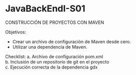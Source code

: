 # JavaBackEndI-S01
CONSTRUCCIÓN DE PROYECTOS CON MAVEN


Objetivos:
- Crear un archivo de configuración de Maven desde cero.
- Utilizar una dependencia de Maven.

Checklist:
a. Archivo de configuración pom.xml		
b. Inclusión de un repositorio de git en el proyecto		
c. Ejecución correcta de la dependencia gdx
